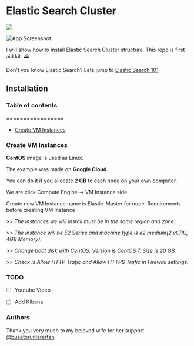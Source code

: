# Elastic Search Cluster
[![](https://img.shields.io/badge/Documantation-1.0-brightgreen)]()

![App Screenshot](https://www.ozgurozkok.com/wp-content/uploads/2019/12/elasticsearch.png)


I will show how to install Elastic Search Cluster structure. This repo is first aid kit. :ambulance:

Don't you know Elastic Search? Lets jump to [Elastic Search 101](https://towardsdatascience.com/an-overview-on-elasticsearch-and-its-usage-e26df1d1d24a)


## Installation
### Table of contents
=================

<!--ts-->
   * [Create VM Instances](#createvminstances)

<!--te-->

### Create VM Instances

**CentOS** image is used as Linux.

The example was made on **Google Cloud.**

You can do it if you allocate **2 GB** to each node on your own computer.

We are click Compute Engine -> VM Instance side.

Create new VM Instance name is Elastic-Master for node.
Requirements before creating VM Instance

*>> The instances we will install must be in the same region and zone.*

*>> The instance will be E2 Series and machine type is e2 medium(2 vCPU, 4GB Memory).*

*>> Change boot disk with CentOS. Version is CentOS 7. Size is 20 GB.*

*>> Check is Allow HTTP Trafic and Allow HTTPS Trafic in Firewall settings.*






























### TODO
   - [ ] Youtube Video
   - [ ] Add Kibana


### Authors
Thank you very much to my beloved wife for her support. [@busetorunlarertan](https://github.com/busetorunlarertan)


